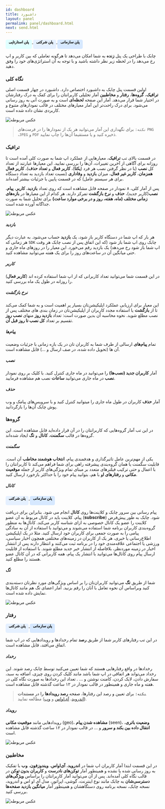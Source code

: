 ```yaml
---
id: dashboard
title: داشبورد
layout: panel
permalink: panel/dashboard.html
next: send.html
---
```


<a href="/panel/introducing.html#پلنهای-قیمت-گذاری-چابک"> <span style="background-color: #E0FFFF; height: 30px; color: #000000; display: inline-block; padding: 0px 10px 0px 10px; font-weight: bold; font-size:12px; border-radius: 5px;">پلن استارتاپی</span>
<a href="/panel/introducing.html#پلنهای-قیمت-گذاری-چابک"> <span style="background-color: #E5F0FF; height: 30px; color: #000000; display: inline-block; padding: 0px 10px 0px 10px; font-weight: bold; font-size:12px; border-radius: 5px;">پلن شرکتی</span>
<a href="/panel/introducing.html#پلنهای-قیمت-گذاری-چابک"> <span style="background-color: #D6E8FF; height: 30px; color: #000000; display: inline-block; padding: 0px 10px 0px 10px; font-weight: bold; font-size:12px; border-radius: 5px;">پلن سازمانی</span>
<a>

چابک با طراحی یک پنل **زنده** به شما امکان می‌دهد تا هر‌گونه تعاملی که بین کاربر و اپ رخ می‌دهد را در لحظه زیر نظر داشته باشید و با توجه به آن استراتژی‌های خود را وفق دهید. 

### نگاه کلی

اولین قسمت پنل چابک به داشبورد اختصاص دارد. داشبورد در چهار قسمت اصلی **ترافیک**، **گروه‌ها**، **رفتار** و **مخاطبین** آمار تحلیلی کاربرانتان را برای کمک به درک رفتارشان در اختیار شما قرار می‌دهد. آمار این صفحه **لحظه‌ای** است و به صورت آنی به‌ روز‌ رسانی می‌شود. برای درک راحت‌تر این آمار معیار‌های مختلف در قالب نمودار‌های متنوع و کاربردی نشان داده شده است.

![عکس مربوطه](http://uupload.ir/files/os4p_dashboard-quickstat.png)


> `نکته:` برای نگهداری این آمار می‌توانید هر یک از نمودار‌ها را در فرمت‌های `PNG` ،`JPEG` و `PDF` ذخیره کنید و یا مستقیما آن‌ها را چاپ نمایید. 

### ترافیک

در قسمت بالای تب **ترافیک**، معیارهایی از عملکرد اپ شما به صورت کلی آمده است تا روزانه برای آگاهی از آخرین تغییرات، آن‌ها را بررسی نمایید. این معیارها عبارتند از تعداد کل **نصب** (با در نظر گرفتن نصب هر فرد (**یکتا**)، **کاربر فعال** و **تعداد حذف**)، **کاربر فعال همزمان**، **کاربر غیر فعال**، میزان **بازدید** و **وفاداری** (نسبت تعداد بازدید به تعداد دستگاه برای هر سیستم عامل) که در قسمت پایین با جزئیات بیشتر آمده‌اند.

پس از آمار کلی، ۸ نمودار در صفحه قابل مشاهده است که روی تعداد **بازدید**، **کاربر**، **پیام**، **نصب**(کاربر جدید)، **حذف** و **نرخ بازگشت** تمرکز دارند. هر کدام از این معیارها در **بازه‌های زمانی مختلف (ماه، هفته، روز و در برخی موارد ساعت)** برای تحلیل شما به صورت جداگانه آورده شده است.

![عکس مربوطه](http://uupload.ir/files/6o6a_userstab.png)


##### بازدید

هر بار که اپ شما در دستگاه کاربر باز شود، یک **بازدید** حساب می‌شود. به عبارت دیگر هر زمانی که `SDK` چابک روی اپ شما باز شود (که این اتفاق پس از نصب چابک هر وقت اپ شما باز شود رخ می‌دهد) یک بازدید رقم می‌خورد. این معیار را در روزهای ماه جاری و حتی میانگین آن در ساعت‌های روز را  برای یک هفته می‌‌توانید مشاهده کنید.

##### کاربر

در این قسمت شما می‌توانید تعداد کاربرانی که از اپ شما استفاده کرده اند (**کاربر فعال**) را روزانه در طول یک ماه بررسی کنید.

##### نرخ بازگشت

این معیار برای ارزیابی عملکرد اپلیکیشن‌تان بسیار پر اهمیت است و به شما کمک می‌کند تا از **بازگشت** یا استفاده مجدد کاربران از اپلیکیشن‌تان در زمان بندی های مختلف پس از نصب مطلع شوید. نحوه محاسبه آن بدین صورت است: تعداد **بازدید روز** منهای **نصب روز** تقسیم بر تعداد **کل نصب تا روز قبل آن**.

##### پیام‌ها

تمام **پیام‌های** ارسالی از طرف شما به کاربران تان در یک بازه زمانی با جزئیات وضعیت آن ها‌ (تحویل داده شده، در صف ارسال و …) قابل مشاهده است.

##### نصب

آمار **کاربران جدید (نصب‌ها)** را می‌توانید در ماه جاری کنترل کنید. با کلیک بر روی نمودار **نصب** در ماه جاری می‌توانید **ساعات** نصب هم مشاهده فرمایید. 

##### حذف

آمار **حذف** کاربران در طول ماه جاری را میتوانید کنترل کنید و با سرویس‌های پیامک و وب پوش چابک آن‌ها را بازگردانید.

### گروه‌ها

در این تب آمار گروه‌هایی که کاربرانتان را در آن قرار داده‌اید قابل مشاهده است. این گروه‌ها در قالب **سگمنت**، **کانال** و **تگ** ایجاد شده‌اند. 


##### سگمنت

یکی از مهم‌ترین عامل تاثیرگذاری و هدفمندی پیام، **انتخاب هوشمند مخاطب** آن است. قابلیت سگمنت یا همان گروه‌بندی پیشرفته راهی برای شما فراهم می‌کند تا کاربرانتان را با اعمال و حتی ترکیب فیلترهای متعدد بر مبنای تمام ویژگی‌های کاربر از جمله **موقعیت مکانی** و **رفتارهای او** با هم، بتوانید پیام خود را با حداکثر بازخورد ارسال کنید.

##### کانال

<a href="/panel/introducing.html#پلنهای-قیمت-گذاری-چابک"> <span style="background-color: #E5F0FF; height: 30px; color: #000000; display: inline-block; padding: 0px 10px 0px 10px; font-weight: bold; font-size:12px; border-radius: 5px;">پلن شرکتی</span>
<a href="/panel/introducing.html#پلنهای-قیمت-گذاری-چابک"> <span style="background-color: #D6E8FF; height: 30px; color: #000000; display: inline-block; padding: 0px 10px 0px 10px; font-weight: bold; font-size:12px; border-radius: 5px;">پلن سازمانی</span>
<a>

پیام رسانی بین سرور چابک و کلاینت‌ها روی **کانال‌** انجام می شود. بنابراین برای دریافت پیام، کلاینت باید در کانال مربوط به آن عضو (**subscribe**) شود. چابک به طور پیش‌فرض کلاینت را عضو یک کانال خصوصی به ازای شناسه کاربر می‌کند. کانال‌ها به منظور گروه‌بندی کاربران برنامه شما استفاده می‌شوند و می‌توانید با استفاده از آن به سادگی پیامی را به صورت جمعی برای کاربران خود ارسال کنید. مثلا در یک اپلیکیشن اطلاع‌رسانی یا خبری، هر یک از کاربران در زمینه‌های مختلفی همچون اخبار سیاسی، ورزشی یا اجتماعی علاقه‌مندی خود را در برنامه ثبت می‌کنند و انتظار دارند پس از انتشار اخبار در زمینه موردنظر، بلافاصله از انتشار خبر جدید مطلع شوند. با استفاده از قابلیت ارسال پیام روی کانال‌ها می‌توانید با انتشار یک پیام، همه کاربرانی که در آن کانال عضو هستند را مطلع کنید.


##### تگ

شما از طریق **تگ** می‌توانید کاربران‌تان را بر اساس ویژگی‌های مورد نظرتان دسته‌بندی کنید وبراساس آن نحوه تعامل با آنان را رقم بزنید. آمار اعضای تگ‌ هم مانند کانال‌ها نمایش داده شده است.

![عکس مربوطه](http://uupload.ir/files/v288_groups.png)

### رفتار

<a href="/panel/introducing.html#پلنهای-قیمت-گذاری-چابک"> <span style="background-color: #E5F0FF; height: 30px; color: #000000; display: inline-block; padding: 0px 10px 0px 10px; font-weight: bold; font-size:12px; border-radius: 5px;">پلن شرکتی</span>
<a href="/panel/introducing.html#پلنهای-قیمت-گذاری-چابک"> <span style="background-color: #D6E8FF; height: 30px; color: #000000; display: inline-block; padding: 0px 10px 0px 10px; font-weight: bold; font-size:12px; border-radius: 5px;">پلن سازمانی</span>
<a>

در این تب رفتارهای کاربر شما از طریق **رصد** تمام رخدادها و رویدادهایی که در اپ شما اتفاق می‌افتد، قابل مشاهده است.

##### رخداد

رخدادها در واقع رفتارهایی هستند که شما تعیین می‌کنید توسط چابک رصد شوند. این رخداد می‌تواند هر اتفاقی در اپ شما باشد مانند کلیک کردن روی چیزی، اضافه به سبد، سفارش دادن، لایک کردن،‌ کامنت نوشتن و ... . تعداد این رخداد‌ها به صورت نگاه کلی در هفته و ماه جاری و همینطور در قالب نمودار در ۱۲ ساعت گذشته قابل مشاهده است.

> ‍‍‍`نکته:` برای تعیین و رصد این رفتارها، صفحه **رصد رویدادها** را در مستندات ([اندروید](https://doc.chabokpush.com/android/event-tracking.html)، [آی‌اواس](https://doc.chabokpush.com/ios/event-tracking.html) و [وب](https://doc.chabokpush.com/javascript/event-tracking.html))  مطالعه نمایید.


##### رویداد

رویداد‌هایی مانند **موقعیت مکانی** (geo)، **مشاهده شدن پیام** (seen)، **وضعیت باتری**، **انتقال داده بین بکند و سرور** و ... در قالب نمودار در ۱۲ ساعت گذشته قابل مشاهده است.

![عکس مربوطه](http://uupload.ir/files/ckco_event-tracking.png)


### مخاطبین

در این قسمت ابتدا آمار کاربران اپ شما در **اندروید**، **آی‌اواس**، **ویندوزفون**، **وب** با تفکیک به روز رسانی شده یا نشده و همینطور آمار **توکن‌های نادرست** و **کاربران بدون توکن** در قالب نگاه کلی آمده‌اند. پس از آن می‌توانید آمار کاربرانتان را براساس **ویژگی‌های دسترسی‌شان** به چابک مانند نوع اینترنت، گوشی، اپراتور، مدل آی او اس و اندروید، نسخه چابک، نسخه برنامه روی دستگاهشان و همینطور آمار **میانگین بازدید صفحه‌ها** بررسی کنید.  

![عکس مربوطه](http://uupload.ir/files/yze4_audience.png)
